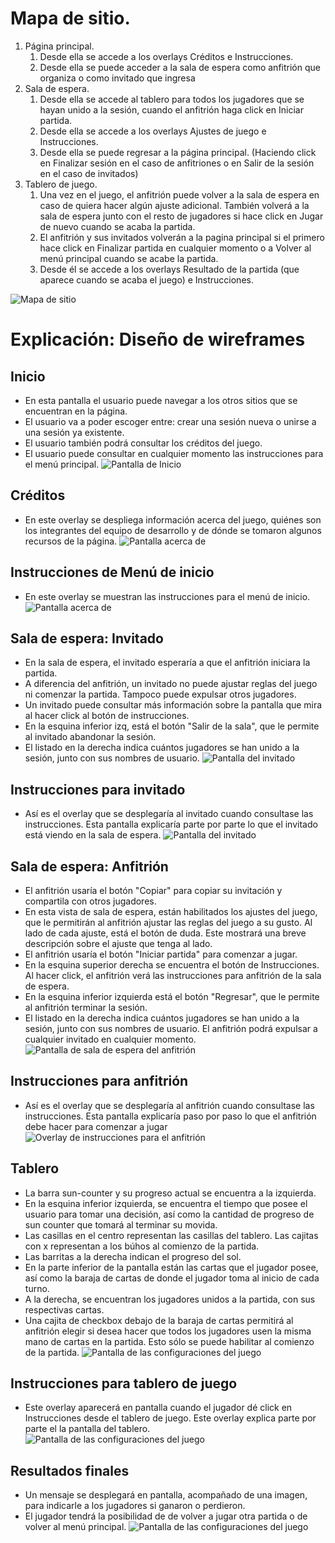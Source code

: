 # Mapa de sitio.
1. Página principal.
    1. Desde ella se accede a los overlays Créditos e Instrucciones.
    2. Desde ella se puede acceder a la sala de espera como anfitrión que organiza o como invitado que ingresa
2. Sala de espera.
    1. Desde ella se accede al tablero para todos los jugadores que se hayan unido a la sesión, cuando el anfitrión haga click en Iniciar partida.
    2. Desde ella se accede a los overlays Ajustes de juego e Instrucciones.
    3. Desde ella se puede regresar a la página principal. (Haciendo click en Finalizar sesión en el caso de anfitriones o en Salir de la sesión en el caso de invitados)
3. Tablero de juego.
    1. Una vez en el juego, el anfitrión puede volver a la sala de espera en caso de quiera hacer algún ajuste adicional. También volverá a la sala de espera junto con el resto de jugadores si hace click en Jugar de nuevo cuando se acaba la partida.
    2. El anfitrión y sus invitados volverán a la pagina principal si el primero hace click en Finalizar partida en cualquier momento o a Volver al menú principal cuando se acabe la partida.
    3. Desde él se accede a los overlays Resultado de la partida (que aparece cuando se acaba el juego) e Instrucciones.

![Mapa de sitio](img/sitemap.svg)

# Explicación: Diseño de wireframes

## Inicio
- En esta pantalla el usuario puede navegar a los otros sitios que se encuentran en la página. 
- El usuario va a poder escoger entre: crear una sesión nueva o unirse a una sesión ya existente.
- El usuario también podrá consultar los créditos del juego.
- El usuario puede consultar en cualquier momento las instrucciones para el menú principal. 
![Pantalla de Inicio](img/Inicio.svg)

## Créditos
- En este overlay se despliega información acerca del juego, quiénes son los integrantes del equipo de desarrollo y de dónde se tomaron algunos recursos de la página. 
![Pantalla acerca de](img/CréditosOverlay.svg)

## Instrucciones de Menú de inicio
- En este overlay se muestran las instrucciones para el menú de inicio.
![Pantalla acerca de](img/InstruccionesInicioOverlay.svg)


## Sala de espera: Invitado

- En la sala de espera, el invitado esperaría a que el anfitrión iniciara la partida.
- A diferencia del anfitrión, un invitado no puede ajustar reglas del juego ni comenzar la partida. Tampoco puede expulsar otros jugadores.
- Un invitado puede consultar más información sobre la pantalla que mira al hacer click al botón de instrucciones.
- En la esquina inferior izq, está el botón "Salir de la sala", que le permite al invitado abandonar la sesión.
- El listado en la derecha indica cuántos jugadores se han unido a la sesión, junto con sus nombres de usuario.
![Pantalla del invitado](img/SalaEspera1.svg)

## Instrucciones para invitado

- Así es el overlay que se desplegaría al invitado cuando consultase las instrucciones. Esta pantalla explicaría parte por parte lo que el invitado está viendo en la sala de espera.
![Pantalla del invitado](img/InstruccionesInvitadoOverlay.svg)

## Sala de espera: Anfitrión

- El anfitrión usaría el botón "Copiar" para copiar su invitación y compartila con otros jugadores.
- En esta vista de sala de espera, están habilitados los ajustes del juego, que le permitirán al anfitrión ajustar las reglas del juego a su gusto. Al lado de cada ajuste, está el botón de duda. Este mostrará una breve descripción sobre el ajuste que tenga al lado. 
- El anfitrión usaría el botón "Iniciar partida" para comenzar a jugar.
- En la esquina superior derecha se encuentra el botón de Instrucciones. Al hacer click, el anfitrión verá las instrucciones para anfitrión de la sala de espera. 
- En la esquina inferior izquierda está el botón "Regresar", que le permite al anfitrión terminar la sesión.
- El listado en la derecha indica cuántos jugadores se han unido a la sesión, junto con sus nombres de usuario. El anfitrión podrá expulsar a cualquier invitado en cualquier momento.
![Pantalla de sala de espera del anfitrión](img/SalaEspera2.svg)

## Instrucciones para anfitrión
- Así es el overlay que se desplegaría al anfitrión cuando consultase las instrucciones. Esta pantalla explicaría paso por paso lo que el anfitrión debe hacer para comenzar a jugar
![Overlay de instrucciones para el anfitrión](img/InstruccionesAnfitriónOverlay.svg)

## Tablero
- La barra sun-counter y su progreso actual se encuentra a la izquierda.
- En la esquina inferior izquierda, se encuentra el tiempo que posee el usuario para tomar una decisión, así como la cantidad de progreso de sun counter que tomará al terminar su movida.
- Las casillas  en el centro representan las casillas del tablero. Las cajitas con x representan a los búhos al comienzo de la partida.
- Las barritas a la derecha indican el progreso del sol.
- En la parte inferior de la pantalla están las cartas que el jugador posee, así como la baraja de cartas de donde el jugador toma al inicio de cada turno.
- A la derecha, se encuentran los jugadores unidos a la partida, con sus respectivas cartas.
- Una cajita de checkbox debajo de la baraja de cartas permitirá al anfitrión elegir si desea hacer que todos los jugadores usen la misma mano de cartas en la partida. Esto sólo se puede habilitar al comienzo de la partida.
![Pantalla de las configuraciones del juego](img/Tablero.svg)

## Instrucciones para tablero de juego
- Este overlay aparecerá en pantalla cuando el jugador dé click en Instrucciones desde el tablero de juego. Este overlay explica parte por parte el la pantalla del tablero.
![Pantalla de las configuraciones del juego](img/InstruccionesTableroOverlay.svg)
## Resultados finales
- Un mensaje se desplegará en pantalla, acompañado de una imagen, para indicarle a los jugadores si ganaron o perdieron.
- El jugador tendrá la posibilidad de de volver a jugar otra partida o de volver al menú principal.
![Pantalla de las configuraciones del juego](img/Resultados.svg)


